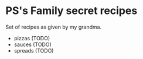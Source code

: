 # PS's Family secret recipes

Set of recipes as given by my grandma. 

* pizzas (TODO)
* sauces (TODO)
* spreads (TODO)